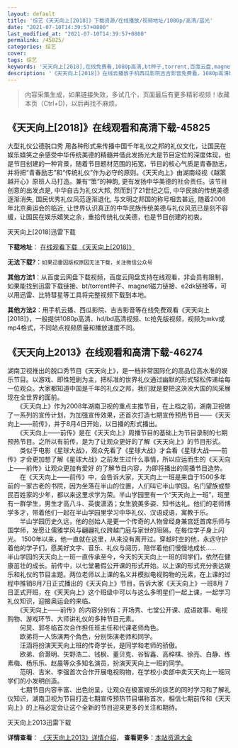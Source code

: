 ```yaml
---
layout: default
title: '综艺《天天向上[2018]》下载资源/在线播放/视频地址/1080p/高清/蓝光'
date: "2021-07-10T14:39:57+0800"
last_modified_at: "2021-07-10T14:39:57+0800"
permalink: /45825/
categories: 综艺
cover:
tags: 综艺
keywords: '天天向上[2018],在线免费看,1080p高清,bt种子,torrent,百度云盘,magnet,磁力链,迅雷下载资源'
description: '《天天向上[2018]》在线云播放手机西瓜影院吉吉影音免费看，1080p高清bd/hd未删减完整版和tc抢先枪版，mkv/mp4格式，附带bt/torrent种子、magnet/磁力链、百度云盘、网盘资源迅雷下载链接'
---
```


>内容采集生成，如果链接失效，多试几个，页面最后有更多精彩视频！收藏本页（Ctrl+D)，以后再找不麻烦。


## 《天天向上[2018]》在线观看和高清下载-45825

大型礼仪公德脱口秀 用各种形式来传播中国千年礼仪之邦的礼仪文化，让国民在娱乐嬉笑之余感受中华传统美德的精髓并借此发扬光大是节目定位的深度体现，也是节目创建的一种背景，随着节目题材范围的拓宽，节目的核心气质是青春励志，并将把“青春励志”和“传统礼仪”作为必守的原则。《天天向上》由湖南经视《越策越开心》原班人马打造。兼有“策”的神韵, 更有发扬中华美德的社会责任。该节目创意的出发点是, 中华自古为礼仪大邦, 然而到了21世纪之后, 中华民族的传统美德逐渐消失, 国民优秀礼仪风范逐渐退化, 与文明之邦国的称号相去甚远, 随着2008 年北京奥运会的临近, 让世界认识真正的中华民族传统美德与礼仪风范已是刻不容缓，让国民在娱乐嬉笑之余，重拾传统礼仪美德，也是节目创建的初衷。


天天向上[2018]迅雷下载

**下载地址**： [在线观看下载 《天天向上[2018]》](https://www.993dy.com//vod-detail-id-28855.html) 


**无法下载?**：`如果迅雷因版权原因无法下载，关注微信公众号 `

**其他方法1**：从百度云网盘下载视频，百度云网盘支持在线观看，非会员有限制，如果能找到迅雷下载链接、bt/torrent种子、magnet磁力链接、e2dk链接等，可以用迅雷、比特彗星等工具将完整视频下载到本地。

**其他方法2**：用手机云播、西瓜影院、吉吉影音等在线免费观看《天天向上[2018]》，一般提供1080p高清、hd/bd高清视频、tc抢先版视频，视频为mkv或mp4格式，不同站点视频质量和播放速度不同。


## 《天天向上2013》在线观看和高清下载-46274

湖南卫视推出的脱口秀节目《天天向上》，是一档非常国际化的高品位高水准的娱乐节目。以游戏、即性短剧为主，把标准的世界礼仪通过幽默的形式轻松传递给每一位观众。大家都知道中国是千年的礼仪之邦，我们就是要把这泱泱大国的风采展现在全世界的面前。<br />　　《天天向上》作为2008年湖南卫视的重点主推节目，在上档之前，湖南卫视做了一系列的宣传计划，为加强宣传效果，还首次打造七期宣传预热节目&mdash;—《天天向上&mdash;—前传》，并于8月4日开始，以日播的形式播出。<br />　　《天天向上&mdash;—前传》是在《天天向上》周播节目的基础上为节目录制的七期预热节目。之所以有前传，是为了让观众更好的了解《天天向上》的节目形式。<br />　　类似于电影《星球大战》，观众先看了《星球大战》才会看《星球大战&mdash;—前传》才会更加想了解《星球大战》之前发生过什么事情，所以应运而生的《天天向上&mdash;—前传》让观众更加有爱好 的了解节目内容，为即将播出的周播节目造势。<br />　　在《天天向上&mdash;—前传》中，会告诉大家，天天向上一班是来自于1500多年前的一家古老的书院，因为坐落在半山的位置，人们叫它半山学园。名门望族或黎民百姓家的少年，都以来这里求学为荣。半山学园里有一个&ldquo;天天向上一班&rdquo;，班里有一群学生，男生才高八斗、英俊潇洒；女生貌美多姿、知书达礼。他们的老师博学多才，带着他们一起在半山学园里学习中华礼仪、汉语成语，寓教于乐。<br />　　半山学园历史久远，他的创始人是更一个传奇的人物曾经身兼宫廷首席乐师与国学师，发愿让儒雅学风与翩翩礼仪跨越门庭与家世的阻隔，在每位学子身上闪光。 1500年以来，他一直就在这里，从来没有离开过。穿越时空的他，永远守护着他的学子们，愿美好文字、音乐、礼仪与阅历，陪伴着他们慢慢地成长&hellip;…　　半山学园的天天向上一班一直传承至今，今天的天天向上一班的同学们，依然在健康茁壮的成长。前传中，以七堂暑假公开课的形式开始。以上课的形式充分表达娱乐和礼仪的节目主题。两位老师以上课的名义并模拟电视购物的元素，在上课的过程中推销8月7日正式播出的《天天向上》节目，告诉大家《天天向上》一班8月 7日正式开班，在《天天向上》这个班级中可以与这么多明星们一起上课，一起学习礼仪知识，迎接奥运会的来临。<br />　　《天天向上&mdash;—前传》的内容分别有：开场秀、七堂公开课、成语故事、电视购物、游戏环节、大师讲礼仪的多种节目元素。<br />　　何炅、郭冬临首次合作担任班主任和代课老师角色。<br />　　欧弟将一人饰演两个角色，分别饰演老师和同学。<br />　　汪涵将扮演天天向上班的传奇学长，是同学和老师的骄傲。<br />　　欧弟、俞灏明、矢野浩二、钱枫、董贝克、谷智鑫、高梓棋、徐亮、白静、练素梅、杨乐乐、赵晨等众多知名演员，扮演天天向上一班的同学。<br />　　范明、吉米、李强首次合作开展电视购物，在学校小卖部中卖天天向上一班同学们的小发明创造。<br />　　七期节目内容丰富、出色纷呈，让观众在极富娱乐的综艺的同时学习和了解礼仪知识，湖南卫视为节目打造七期宣传预热节目堪称首次，相信七期前传和《天天向上》的上档必定会让这个全新的节目迎来更多的关注和期待。


天天向上2013迅雷下载

**详情查看**： [《天天向上2013》详情介绍](/movie/46274/)， **查看更多**：[本站资源大全](/movie/t/all/)

